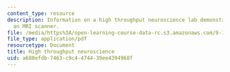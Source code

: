 ```yaml
---
content_type: resource
description: Information on a high throughput neuroscience lab demonstration using
  an MRI scanner.
file: /media/https%3A/open-learning-course-data-rc.s3.amazonaws.com/9-123-neurotechnology-in-action-fall-2014/a680efdb7463c9c4474439ee4394968f_MIT9_123F14_Lab11.pdf
file_type: application/pdf
resourcetype: Document
title: High throughput neuroscience
uid: a680efdb-7463-c9c4-4744-39ee4394968f
---
```

